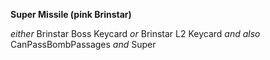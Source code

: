 ﻿**Super Missile (pink Brinstar)**

*either* Brinstar Boss Keycard *or* Brinstar L2 Keycard *and also* CanPassBombPassages *and* Super
